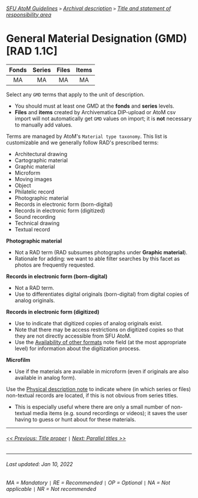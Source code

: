 ###### [SFU AtoM Guidelines](../README.md) `>` [Archival description](overview.md) `>` [Title and statement of responsibility area](overview.md#title-area)

# General Material Designation (GMD) [RAD 1.1C]
| Fonds 	| Series 	| Files 	| Items 	|
|:-----:	|:------:	|:-----:	|:-----:	|
|   MA    |   MA    |   MA  	|   MA  	|

Select any `GMD` terms that apply to the unit of description.
- You should must at least one GMD at the **fonds** and **series** levels.
- **Files** and **items** created by Archivematica DIP-upload or AtoM csv import will not automatically get `GMD` values on import; it is **not** necessary to manually add values.

Terms are managed by AtoM's `Material type taxonomy`. This list is customizable and we generally follow RAD's prescribed terms:
- Architectural drawing
- Cartographic material
- Graphic material
- Microform
- Moving images
- Object
- Philatelic record
- Photographic material
- Records in electronic form (born-digital)
- Records in electronic form (digitized)
- Sound recording
- Technical drawing
- Textual record

**Photographic material**
- Not a RAD term (RAD subsumes photographs under **Graphic material**).
- Rationale for adding: we want to able filter searches by this facet as photos are frequently requested.

**Records in electronic form (born-digital)**
- Not a RAD term.
- Use to differentiates digital originals (born-digital) from digital copies of analog originals.

**Records in electronic form (digitized)**
- Use to indicate that digitized copies of analog originals exist.
- Note that there may be access restrictions on digitized copies so that they are not directly accessible from SFU AtoM.
- Use the [Availability of other formats](availability-of-other-formats.md) note field (at the most appropriate level) for information about the digitization process.

**Microfilm**
- Use if the materials are available in microform (even if originals are also available in analog form).

Use the [Physical description note](physical-description-note.md) to indicate where (in which series or files) non-textual records are located, if this is not obvious from series titles.
- This is especially useful where there are only a small number of non-textual media items (e.g. sound recordings or videos); it saves the user having to guess or hunt about for these materials.

---
###### [<< Previous: Title proper](title-proper.md) `|` [Next: Parallel titles >>](parallel-titles.md)
---
###### Last updated: Jan 10, 2022
###### MA = Mandatory `|` RE = Recommended `|` OP = Optional `|` NA = Not applicable `|` NR = Not recommended
